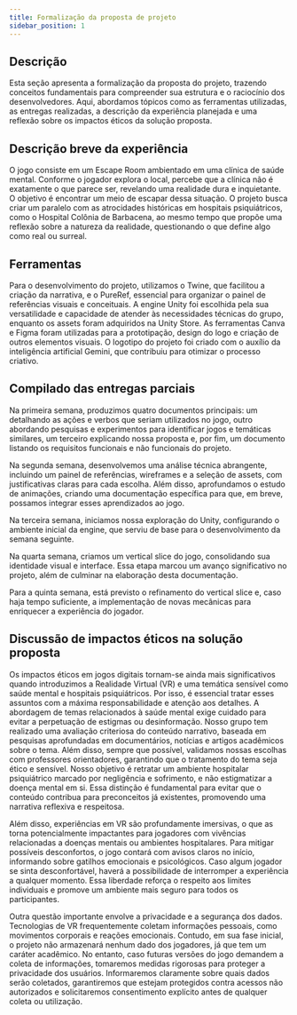 ```yaml
---
title: Formalização da proposta de projeto
sidebar_position: 1
---
```


## Descrição

Esta seção apresenta a formalização da proposta do projeto, trazendo conceitos fundamentais para compreender sua estrutura e o raciocínio dos desenvolvedores. Aqui, abordamos tópicos como as ferramentas utilizadas, as entregas realizadas, a descrição da experiência planejada e uma reflexão sobre os impactos éticos da solução proposta.

## Descrição breve da experiência

O jogo consiste em um Escape Room ambientado em uma clínica de saúde mental. Conforme o jogador explora o local, percebe que a clínica não é exatamente o que parece ser, revelando uma realidade dura e inquietante. O objetivo é encontrar um meio de escapar dessa situação. O projeto busca criar um paralelo com as atrocidades históricas em hospitais psiquiátricos, como o Hospital Colônia de Barbacena, ao mesmo tempo que propõe uma reflexão sobre a natureza da realidade, questionando o que define algo como real ou surreal.

## Ferramentas

Para o desenvolvimento do projeto, utilizamos o Twine, que facilitou a criação da narrativa, e o PureRef, essencial para organizar o painel de referências visuais e conceituais. A engine Unity foi escolhida pela sua versatilidade e capacidade de atender às necessidades técnicas do grupo, enquanto os assets foram adquiridos na Unity Store. As ferramentas Canva e Figma foram utilizadas para a prototipação, design do logo e criação de outros elementos visuais. O logotipo do projeto foi criado com o auxílio da inteligência artificial Gemini, que contribuiu para otimizar o processo criativo.

## Compilado das entregas parciais

Na primeira semana, produzimos quatro documentos principais: um detalhando as ações e verbos que seriam utilizados no jogo, outro abordando pesquisas e experimentos para identificar jogos e temáticas similares, um terceiro explicando nossa proposta e, por fim, um documento listando os requisitos funcionais e não funcionais do projeto.

Na segunda semana, desenvolvemos uma análise técnica abrangente, incluindo um painel de referências, wireframes e a seleção de assets, com justificativas claras para cada escolha. Além disso, aprofundamos o estudo de animações, criando uma documentação específica para que, em breve, possamos integrar esses aprendizados ao jogo.

Na terceira semana, iniciamos nossa exploração do Unity, configurando o ambiente inicial da engine, que serviu de base para o desenvolvimento da semana seguinte.

Na quarta semana, criamos um vertical slice do jogo, consolidando sua identidade visual e interface. Essa etapa marcou um avanço significativo no projeto, além de culminar na elaboração desta documentação.

Para a quinta semana, está previsto o refinamento do vertical slice e, caso haja tempo suficiente, a implementação de novas mecânicas para enriquecer a experiência do jogador.

## Discussão de impactos éticos na solução proposta

Os impactos éticos em jogos digitais tornam-se ainda mais significativos quando introduzimos a Realidade Virtual (VR) e uma temática sensível como saúde mental e hospitais psiquiátricos. Por isso, é essencial tratar esses assuntos com a máxima responsabilidade e atenção aos detalhes. A abordagem de temas relacionados à saúde mental exige cuidado para evitar a perpetuação de estigmas ou desinformação. Nosso grupo tem realizado uma avaliação criteriosa do conteúdo narrativo, baseada em pesquisas aprofundadas em documentários, notícias e artigos acadêmicos sobre o tema. Além disso, sempre que possível, validamos nossas escolhas com professores orientadores, garantindo que o tratamento do tema seja ético e sensível. Nosso objetivo é retratar um ambiente hospitalar psiquiátrico marcado por negligência e sofrimento, e não estigmatizar a doença mental em si. Essa distinção é fundamental para evitar que o conteúdo contribua para preconceitos já existentes, promovendo uma narrativa reflexiva e respeitosa.

Além disso, experiências em VR são profundamente imersivas, o que as torna potencialmente impactantes para jogadores com vivências relacionadas a doenças mentais ou ambientes hospitalares. Para mitigar possíveis desconfortos, o jogo contará com avisos claros no início, informando sobre gatilhos emocionais e psicológicos. Caso algum jogador se sinta desconfortável, haverá a possibilidade de interromper a experiência a qualquer momento. Essa liberdade reforça o respeito aos limites individuais e promove um ambiente mais seguro para todos os participantes.

Outra questão importante envolve a privacidade e a segurança dos dados. Tecnologias de VR frequentemente coletam informações pessoais, como movimentos corporais e reações emocionais. Contudo, em sua fase inicial, o projeto não armazenará nenhum dado dos jogadores, já que tem um caráter acadêmico. No entanto, caso futuras versões do jogo demandem a coleta de informações, tomaremos medidas rigorosas para proteger a privacidade dos usuários. Informaremos claramente sobre quais dados serão coletados, garantiremos que estejam protegidos contra acessos não autorizados e solicitaremos consentimento explícito antes de qualquer coleta ou utilização.
